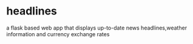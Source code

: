 # headlines
a flask based web app that displays up-to-date news headlines,weather information and currency exchange rates
